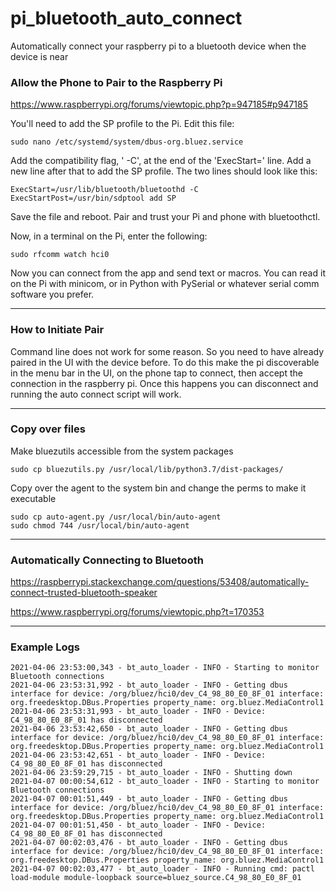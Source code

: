 # pi_bluetooth_auto_connect
Automatically connect your raspberry pi to a bluetooth device when the device is near

### Allow the Phone to Pair to the Raspberry Pi

https://www.raspberrypi.org/forums/viewtopic.php?p=947185#p947185

You'll need to add the SP profile to the Pi. Edit this file:

```
sudo nano /etc/systemd/system/dbus-org.bluez.service
```

Add the compatibility flag, ' -C', at the end of the 'ExecStart=' line. Add a new line after that to add the SP profile. The two lines should look like this:

```
ExecStart=/usr/lib/bluetooth/bluetoothd -C
ExecStartPost=/usr/bin/sdptool add SP
```

Save the file and reboot. Pair and trust your Pi and phone with bluetoothctl.

Now, in a terminal on the Pi, enter the following:

```
sudo rfcomm watch hci0
```

Now you can connect from the app and send text or macros. You can read it on the Pi with minicom, or in Python with PySerial or whatever serial comm software you prefer.

-------------

### How to Initiate Pair

Command line does not work for some reason. So you need to have already paired in the UI with the device before. To do this make the pi discoverable in the menu bar in the UI, on the phone tap to connect, then accept the connection in the raspberry pi. Once this happens you can disconnect and running the auto connect script will work.

------------

### Copy over files

Make bluezutils accessible from the system packages

```
sudo cp bluezutils.py /usr/local/lib/python3.7/dist-packages/
```

Copy over the agent to the system bin and change the perms to make it executable

```
sudo cp auto-agent.py /usr/local/bin/auto-agent
sudo chmod 744 /usr/local/bin/auto-agent
```

-------------

### Automatically Connecting to Bluetooth

https://raspberrypi.stackexchange.com/questions/53408/automatically-connect-trusted-bluetooth-speaker

https://www.raspberrypi.org/forums/viewtopic.php?t=170353

-------------

### Example Logs

```
2021-04-06 23:53:00,343 - bt_auto_loader - INFO - Starting to monitor Bluetooth connections
2021-04-06 23:53:31,992 - bt_auto_loader - INFO - Getting dbus interface for device: /org/bluez/hci0/dev_C4_98_80_E0_8F_01 interface: org.freedesktop.DBus.Properties property_name: org.bluez.MediaControl1
2021-04-06 23:53:31,993 - bt_auto_loader - INFO - Device: C4_98_80_E0_8F_01 has disconnected
2021-04-06 23:53:42,650 - bt_auto_loader - INFO - Getting dbus interface for device: /org/bluez/hci0/dev_C4_98_80_E0_8F_01 interface: org.freedesktop.DBus.Properties property_name: org.bluez.MediaControl1
2021-04-06 23:53:42,651 - bt_auto_loader - INFO - Device: C4_98_80_E0_8F_01 has disconnected
2021-04-06 23:59:29,715 - bt_auto_loader - INFO - Shutting down
2021-04-07 00:00:54,612 - bt_auto_loader - INFO - Starting to monitor Bluetooth connections
2021-04-07 00:01:51,449 - bt_auto_loader - INFO - Getting dbus interface for device: /org/bluez/hci0/dev_C4_98_80_E0_8F_01 interface: org.freedesktop.DBus.Properties property_name: org.bluez.MediaControl1
2021-04-07 00:01:51,450 - bt_auto_loader - INFO - Device: C4_98_80_E0_8F_01 has disconnected
2021-04-07 00:02:03,476 - bt_auto_loader - INFO - Getting dbus interface for device: /org/bluez/hci0/dev_C4_98_80_E0_8F_01 interface: org.freedesktop.DBus.Properties property_name: org.bluez.MediaControl1
2021-04-07 00:02:03,477 - bt_auto_loader - INFO - Running cmd: pactl load-module module-loopback source=bluez_source.C4_98_80_E0_8F_01
```

